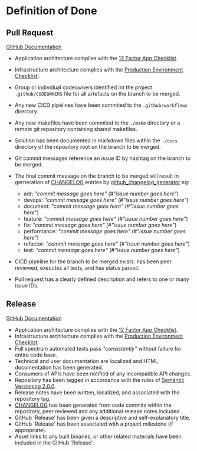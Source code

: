 # Definition of Done

## Pull Request

[GitHub Documentation](https://docs.github.com/en/github/collaborating-with-pull-requests/proposing-changes-to-your-work-with-pull-requests/about-pull-requests)

- Application architecture complies with the [12 Factor App Checklist](./12-factor-app-checklist.md).
- Infrastructure architecture complies with the [Production Environment Checklist](./production-environment-checklist.md).
- Group or individual codeowners identified int the project  `.github/CODEOWNERS` file for all artefacts on the branch to be merged.
- Any new CICD pipelines have been commited to the `.github/workflows` directory.
- Any new makefiles have been commited to the `./make` directory or a remote git repository containing shared makefiles.
- Solution has been documented in markdown files within the `./docs` directory of the repository root on the branch to be merged.
- Git commit messages reference an issue ID by hashtag on the branch to be merged.
- The final commit message on the branch to be merged will result in gerneration of [CHANGELOG](/CHANGELOG.md) entries by [github_changelog_generator](https://github.com/github-changelog-generator/github-changelog-generator) eg:
  - adr: *"commit message goes here"* (#*"issue number goes here"*)
  - devops: *"commit message goes here"* (#*"issue number goes here"*)
  - document: *"commit message goes here"* (#*"issue number goes here"*)
  - feature: *"commit message goes here"* (#*"issue number goes here"*)
  - fix: *"commit message goes here"* (#*"issue number goes here"*)
  - performance: *"commit message goes here"* (#*"issue number goes here"*)
  - refactor: *"commit message goes here"* (#*"issue number goes here"*)
  - test: *"commit message goes here"* (#*"issue number goes here"*)

- CICD pipeline for the branch to be merged exists. has been peer reviewed, executes all tests, and has status `passed`.
- Pull request has a clearly defined description and refers to one or many issue IDs.

## Release

[GitHub Documentation](https://docs.github.com/en/github/administering-a-repository/releasing-projects-on-github/managing-releases-in-a-repository)

- Application architecture complies with the [12 Factor App Checklist](./12-factor-app-checklist.md).
- Infrastructure architecture complies with the [Production Environment Checklist](./production-environment-checklist.md).
- Full spectrum automated tests pass *"consistently"* without failure for entire code base.
- Technical and user documentation are localized and HTML documentation has been generated.
- Consumers of APIs have been notified of any incompatible API changes.
- Repository has been tagged in accordance with the rules of [Semantic Versioning 2.0.0](https://semver.org/#semantic-versioning-200).
- Release notes have been written, localized, and associated with the repository tag.
- [CHANGELOG](https://github.com/cprime-github-professional-services/github-migration-toolkit/blob/main/CHANGELOG.md) has been generated from code commits within the repository, peer reviewed and any additional release notes included.
- GitHub 'Release' has been given a descriptive and self-explanatory title.
- GitHub 'Release' has been associated with a project milestone (if appropriate).
- Asset links to any built binaries, or other related materials have been included in the GitHub 'Release'.
